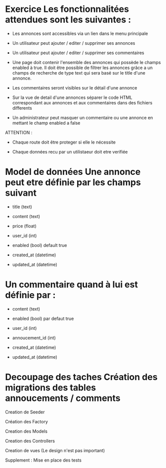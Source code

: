 # Exercice Les fonctionnalitées attendues sont les suivantes :  

-   Les annonces sont accessibles via un lien dans le menu principale

-   Un utilisateur peut ajouter / editer / supprimer ses annonces

-   Un utilisateur peut ajouter / editer / supprimer ses commentaires

-   Une page doit contenir l'ensemble des annonces qui possède le champs enabled à true. Il doit être possible de filtrer les annonces grâce a un champs de recherche de type text qui sera basé sur le title d'une annonce.

-   Les commentaires seront visibles sur le détail d'une annonce

-   Sur la vue de detail d'une annonces séparer le code HTML correspondant aux annonces et aux commentaires dans des fichiers differents

-   Un administrateur peut masquer un commentaire ou une annonce en mettant le champ enabled a false

ATTENTION :

-   Chaque route doit être proteger si elle le nécessite

-   Chaque données recu par un utilistaeur doit etre verifiée

# Model de données Une annonce peut etre définie par les champs suivant   

-   title (text)

-   content (text)

-   price (float)

-   user_id (int)

-   enabled (bool) default true

-   created_at (datetime)

-   updated_at (datetime)

# Un commentaire quand à lui est définie par :

-   content (text)

-   enabled (bool) par defaut true

-   user_id (int)

-   annoucement_id (int)

-   created_at (datetime)

-   updated_at (datetime)

# Decoupage des taches Création des migrations des tables annoucements / comments

Creation de Seeder

Création des Factory

Creation des Models

Creation des Controllers

Creation de vues (Le design n'est pas important)

Supplement : Mise en place des tests
